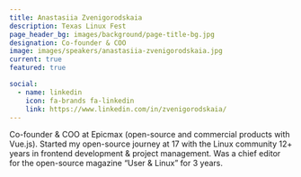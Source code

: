 ```yaml
---
title: Anastasiia Zvenigorodskaia
description: Texas Linux Fest
page_header_bg: images/background/page-title-bg.jpg
designation: Co-founder & COO
image: images/speakers/anastasiia-zvenigorodskaia.jpg
current: true
featured: true

social:
  - name: linkedin
    icon: fa-brands fa-linkedin
    link: https://www.linkedin.com/in/zvenigorodskaia/
---
```


Co-founder & COO at Epicmax (open-source and commercial products with Vue.js).
Started my open-source journey at 17 with the Linux community 12+ years in
frontend development & project management.  Was a chief editor for the
open-source magazine “User & Linux” for 3 years.
